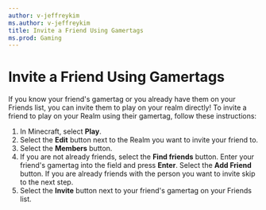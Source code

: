 ```yaml
---
author: v-jeffreykim
ms.author: v-jeffreykim
title: Invite a Friend Using Gamertags
ms.prod: Gaming
---
```


# Invite a Friend Using Gamertags

If you know your friend's gamertag or you already have them on your Friends list, you can invite them to play on your realm directly! To invite a friend to play on your Realm using their gamertag, follow these instructions:

1. In Minecraft, select **Play**.
2. Select the **Edit** button next to the Realm you want to invite your friend to.
3. Select the **Members** button.
4. If you are not already friends, select the **Find friends** button. Enter your friend's gamertag into the field and press **Enter**. Select the **Add Friend** button. If you are already friends with the person you want to invite skip to the next step. 
5. Select the **Invite** button next to your friend's gamertag on your Friends list.